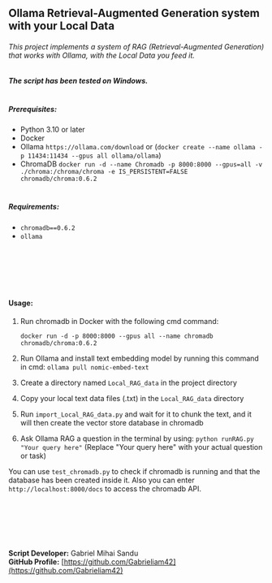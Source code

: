 ## Ollama Retrieval-Augmented Generation system with your Local Data

###### This project implements a system of RAG (Retrieval-Augmented Generation) that works with Ollama, with the Local Data you feed it.

##### The script has been tested on Windows.
#

##### Prerequisites:

- Python 3.10 or later
- Docker
- Ollama `https://ollama.com/download` or (`docker create --name ollama -p 11434:11434 --gpus all ollama/ollama`)
- ChromaDB `docker run -d --name Chromadb -p 8000:8000 --gpus=all -v ./chroma:/chroma/chroma -e IS_PERSISTENT=FALSE chromadb/chroma:0.6.2`
#

##### Requirements:

- `chromadb==0.6.2`
- `ollama`















<br><br>





<br><br>
















#### Usage:

1. Run chromadb in Docker with the following cmd command:

   `docker run -d -p 8000:8000 --gpus all --name chromadb chromadb/chroma:0.6.2`

2. Run Ollama and install text embedding model by running this command in cmd: `ollama pull nomic-embed-text`

3. Create a directory named `Local_RAG_data` in the project directory

4. Copy your local text data files (.txt) in the `Local_RAG_data` directory

5. Run `import_Local_RAG_data.py` and wait for it to chunk the text, and it will then create the vector store database in chromadb

6. Ask Ollama RAG a question in the terminal by using: `python runRAG.py "Your query here"` (Replace "Your query here" with your actual question or task)

You can use `test_chromadb.py` to check if chromadb is running and that the database has been created inside it.
Also you can enter `http://localhost:8000/docs` to access the chromadb API.


<br><br>





<br><br>


**Script Developer:** Gabriel Mihai Sandu  
**GitHub Profile:** [https://github.com/Gabrieliam42](https://github.com/Gabrieliam42)
